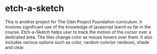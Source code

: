 ﻿# etch-a-sketch
This is another project for The Odin Project Foundation curriculum. It involves significant use of the knowledge of javascript learnt so far in the course.
Etch-a-Sketch helps user to track the motion of the cursor over a dedicated area. The tiles change color as mouse hovers over them. It also includes various options such as color, random color(or rainbow), shade and clear.
